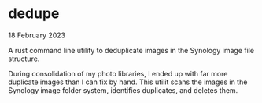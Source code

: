 # dedupe

18 February 2023

A rust command line utility to deduplicate images in the Synology image file structure.

During consolidation of my photo libraries, I ended up with far more duplicate images than I can fix by hand. This utilit scans the images in the Synology image folder system, identifies duplicates, and deletes them.

